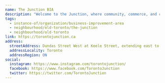 ```yaml
---
name: The Junction BIA
description: "Welcome to the Junction, where community, commerce, and creativity converge to create a vibrant and thriving neighbourhood. Steeped in history as the original commercial strip for the West Toronto railway connection community, the Junction has always been Toronto's Favourite Meeting Place. Recognized as one of the 'hip' communities by the New York Times and listed among the world's 50 coolest neighbourhoods by Time Out."
tags:
  - instance-of/organization/business-improvement-area
  - neighbourhood/old-toronto/the-junction
  - neighbourhood/old-toronto
link: https://torontojunction.ca
address:
  streetAddress: Dundas Street West at Keele Street, extending east to Indian Grove and west to Quebec Avenue
  addressLocality: Toronto
  addressRegion: ON
social:
  instagram: https://www.instagram.com/torontojunction/
  facebook: https://www.facebook.com/TorontoJunction
  twitter: https://twitter.com/TorontoJunction
---
```

